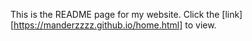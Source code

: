 This is the README page for my website.
Click the [link] [https://manderzzzz.github.io/home.html] to view.
